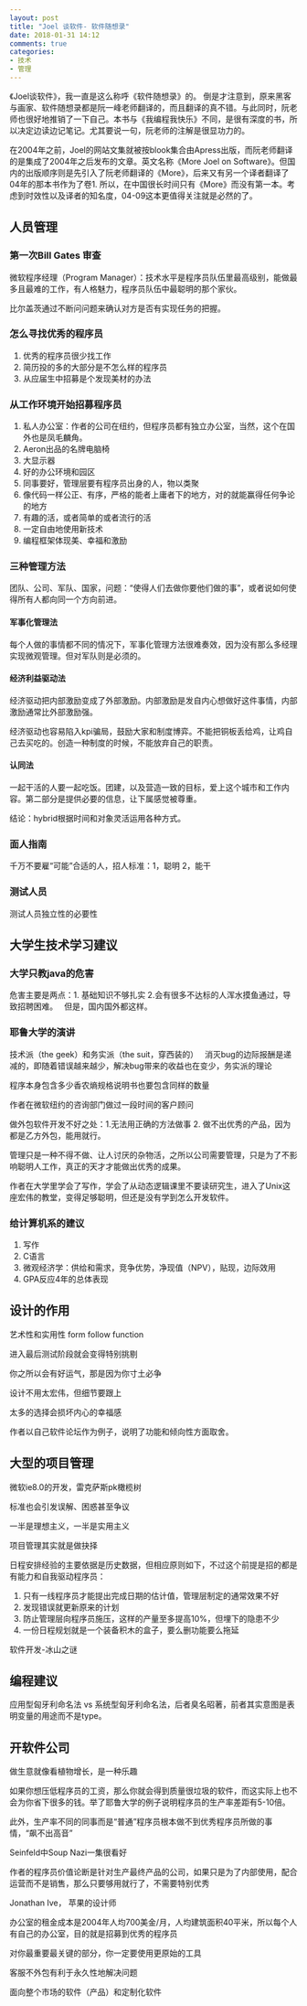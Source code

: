 ```yaml
---
layout: post
title: "Joel 谈软件- 软件随想录"
date: 2018-01-31 14:12
comments: true
categories: 
- 技术
- 管理
---
```


《Joel谈软件》，我一直是这么称呼《软件随想录》的。
倒是才注意到，原来黑客与画家、软件随想录都是阮一峰老师翻译的，而且翻译的真不错。与此同时，阮老师也很好地推销了一下自己。本书与《我编程我快乐》不同，是很有深度的书，所以决定边读边记笔记。尤其要说一句，阮老师的注解是很显功力的。

在2004年之前，Joel的网站文集就被按blook集合由Apress出版，而阮老师翻译的是集成了2004年之后发布的文章。英文名称《More Joel on Software》。但国内的出版顺序则是先引入了阮老师翻译的《More》，后来又有另一个译者翻译了04年的那本书作为了卷1. 所以，在中国很长时间只有《More》而没有第一本。考虑到时效性以及译者的知名度，04-09这本更值得关注就是必然的了。

## 人员管理

### 第一次Bill Gates 审查

微软程序经理（Program Manager）：技术水平是程序员队伍里最高级别，能做最多且最难的工作，有人格魅力，程序员队伍中最聪明的那个家伙。

比尔盖茨通过不断问问题来确认对方是否有实现任务的把握。

### 怎么寻找优秀的程序员

1. 优秀的程序员很少找工作  
2. 简历投的多的大部分是不怎么样的程序员  
3. 从应届生中招募是个发现美材的办法  

### 从工作环境开始招募程序员

1. 私人办公室：作者的公司在纽约，但程序员都有独立办公室，当然，这个在国外也是凤毛麟角。  
2. Aeron出品的名牌电脑椅  
3. 大显示器  
4. 好的办公环境和园区  
5. 同事要好，管理层要有程序员出身的人，物以类聚  
6. 像代码一样公正、有序，严格的能者上庸者下的地方，对的就能赢得任何争论的地方  
7. 有趣的活，或者简单的或者流行的活  
8. 一定自由地使用新技术  
9. 编程框架体现美、幸福和激励  

### 三种管理方法

团队、公司、军队、国家，问题：“使得人们去做你要他们做的事”，或者说如何使得所有人都向同一个方向前进。

#### 军事化管理法

每个人做的事情都不同的情况下，军事化管理方法很难奏效，因为没有那么多经理实现微观管理。但对军队则是必须的。

#### 经济利益驱动法

经济驱动把内部激励变成了外部激励。内部激励是发自内心想做好这件事情，内部激励通常比外部激励强。

经济驱动也容易陷入kpi骗局，鼓励大家和制度博弈。不能把铜板丢给鸡，让鸡自己去买吃的。创造一种制度的时候，不能放弃自己的职责。

#### 认同法

一起干活的人要一起吃饭。团建，以及营造一致的目标，爱上这个城市和工作内容。第二部分是提供必要的信息，让下属感觉被尊重。

结论：hybrid根据时间和对象灵活运用各种方式。

### 面人指南

千万不要雇“可能”合适的人，招人标准：1，聪明 2，能干

### 测试人员

测试人员独立性的必要性  



## 大学生技术学习建议

### 大学只教java的危害

危害主要是两点：1. 基础知识不够扎实 2.会有很多不达标的人浑水摸鱼通过，导致招聘困难。  
但是，国内国外都这样。

### 耶鲁大学的演讲

技术派（the geek）和务实派（the suit，穿西装的）  
消灭bug的边际报酬是递减的，即随着错误越来越少，解决bug带来的收益也在变少，务实派的理论

程序本身包含多少香农熵规格说明书也要包含同样的数量

作者在微软纽约的咨询部门做过一段时间的客户顾问

做外包软件开发不好之处：1.无法用正确的方法做事 2. 做不出优秀的产品，因为都是乙方外包，能用就行。

管理只是一种不得不做、让人讨厌的杂物活，之所以公司需要管理，只是为了不影响聪明人工作，真正的天才才能做出优秀的成果。

作者在大学里学会了写作，学会了从动态逻辑课里不要读研究生，进入了Unix这座宏伟的教堂，变得足够聪明，但还是没有学到怎么开发软件。

### 给计算机系的建议

1. 写作  
2. C语言 
3. 微观经济学：供给和需求，竞争优势，净现值（NPV），贴现，边际效用  
4. GPA反应4年的总体表现

## 设计的作用

艺术性和实用性 form follow function  

进入最后测试阶段就会变得特别挑剔  

你之所以会有好运气，那是因为你寸土必争

设计不用太宏伟，但细节要跟上

太多的选择会损坏内心的幸福感

作者以自己软件论坛作为例子，说明了功能和倾向性方面取舍。

## 大型的项目管理

微软ie8.0的开发，雷克萨斯pk橄榄树

标准也会引发误解、困惑甚至争议

一半是理想主义，一半是实用主义

项目管理其实就是做抉择

日程安排经验的主要依据是历史数据，但相应原则如下，不过这个前提是招的都是有能力和自我驱动程序员：

1. 只有一线程序员才能提出完成日期的估计值，管理层制定的通常效果不好  
2. 发现错误就更新原来的计划 
3. 防止管理层向程序员施压，这样的产量至多提高10%，但埋下的隐患不少  
4. 一份日程规划就是一个装备积木的盒子，要么删功能要么拖延  

软件开发-冰山之谜  

## 编程建议

应用型匈牙利命名法 vs 系统型匈牙利命名法，后者臭名昭著，前者其实意图是表明变量的用途而不是type。

## 开软件公司 

做生意就像看植物增长，是一种乐趣

如果你想压低程序员的工资，那么你就会得到质量很垃圾的软件，而这实际上也不会为你省下很多的钱。举了耶鲁大学的例子说明程序员的生产率差距有5-10倍。

此外，生产率不同的同事而是“普通”程序员根本做不到优秀程序员所做的事情，“飙不出高音”

Seinfeld中Soup Nazi一集很看好

作者的程序员价值论断是针对生产最终产品的公司，如果只是为了内部使用，配合运营而不是销售，那么只要够用就行了，不需要特别优秀

Jonathan Ive， 苹果的设计师

办公室的租金成本是2004年人均700美金/月，人均建筑面积40平米，所以每个人有自己的办公室，目的就是招募到优秀的程序员

对你最重要最关键的部分，你一定要使用更原始的工具

客服不外包有利于永久性地解决问题

面向整个市场的软件（产品）和定制化软件

